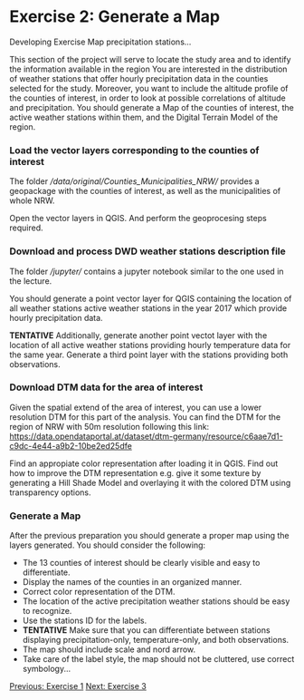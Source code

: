 # Exercise 2: Generate a Map
Developing Exercise Map precipitation stations...

This section of the project will serve to locate the study area and to identify the
information available in the region
You are interested in the distribution of weather stations that offer hourly precipitation
data in the counties selected for the study. Moreover, you want to include the altitude profile
of the counties of interest, in order to look at possible correlations of altitude and precipitation.
You should generate a Map of the counties of interest, the active weather stations within them, and 
the Digital Terrain Model of the region.
### Load the vector layers corresponding to the counties of interest
The folder */data/original/Counties_Municipalities_NRW/* provides a geopackage with the 
counties of interest, as well as the municipalities of whole NRW.

Open the vector layers in QGIS. And perform the geoprocesing steps required.

### Download and process DWD weather stations description file
The folder */jupyter/* contains a jupyter notebook similar to the one used in the lecture.

You should generate a point vector layer for QGIS containing the location of all weather
stations active weather stations in the year 2017 which provide hourly precipitation data.

**TENTATIVE** Additionally, generate another point vectot layer with the location of all active 
weather stations providing hourly temperature data for the same year. Generate a third point
layer with the stations providing both observations.

### Download DTM data for the area of interest
Given the spatial extend of the area of interest, you can use a lower resolution DTM for this
part of the analysis. You can find the DTM for the region of NRW with 50m resolution following
this link: https://data.opendataportal.at/dataset/dtm-germany/resource/c6aae7d1-c9dc-4e44-a9b2-10be2ed25dfe

Find an appropiate color representation after loading it in QGIS. Find out how to improve the
DTM representation e.g. give it some texture by generating a Hill Shade Model and overlaying it
with the colored DTM using transparency options.

### Generate a Map
After the previous preparation you should generate a proper map using the layers generated.
You should consider the following:
- The 13 counties of interest should be clearly visible and easy to differentiate.
- Display the names of the counties in an organized manner. 
- Correct color representation of the DTM.
- The location of the active precipitation weather stations should be easy to recognize.
- Use the stations ID for the labels.
- **TENTATIVE** Make sure that you can differentiate between stations displaying precipitation-only,
temperature-only, and both observations.
- The map should include scale and nord arrow.
- Take care of the label style, the map should not be cluttered, use correct symbology...   

[Previous: Exercise 1](ex1.md)
[Next: Exercise 3](ex3.md)